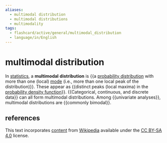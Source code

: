 ```yaml
---
aliases:
  - multimodal distribution
  - multimodal distributions
  - multimodality
tags:
  - flashcard/active/general/multimodal_distribution
  - language/in/English
---
```


# multimodal distribution

In [statistics](statistics.md), a __multimodal__ __distribution__ is {{a [probability distribution](probability%20distribution.md) with more than one (local) [mode](mode%20(statistics).md) (i.e., more than one local peak of the distribution)}}. These appear as {{distinct peaks (local maxima) in the [probability density function](probability%20density%20function.md)}}. {{Categorical, continuous, and discrete data}} can all form multimodal distributions. Among {{univariate analyses}}, multimodal distributions are {{commonly bimodal}}. <!--SR:!2025-02-16,122,290!2025-01-17,94,290!2024-11-21,60,310!2025-02-16,122,290!2024-11-17,59,310-->

## references

This text incorporates [content](https://en.wikipedia.org/wiki/multimodal_distribution) from [Wikipedia](Wikipedia.md) available under the [CC BY-SA 4.0](https://creativecommons.org/licenses/by-sa/4.0/) license.

